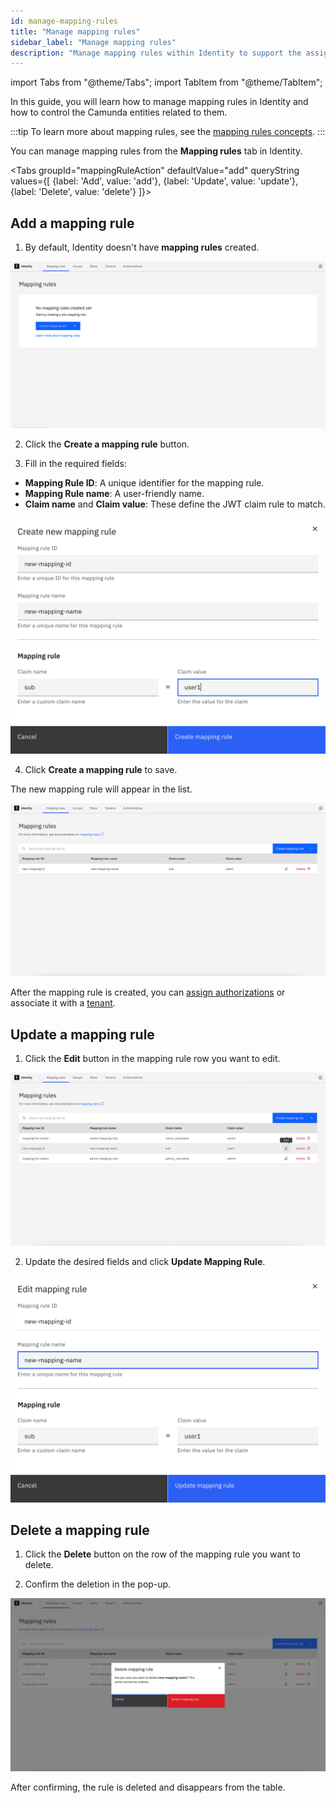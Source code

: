 ```yaml
---
id: manage-mapping-rules
title: "Manage mapping rules"
sidebar_label: "Manage mapping rules"
description: "Manage mapping rules within Identity to support the assigning of Camunda entities to your users."
---
```


import Tabs from "@theme/Tabs";
import TabItem from "@theme/TabItem";

In this guide, you will learn how to manage mapping rules in Identity and how to control the Camunda entities related to them.

:::tip
To learn more about mapping rules, see the [mapping rules concepts](../../concepts/access-control/mapping-rules.md).
:::

You can manage mapping rules from the **Mapping rules** tab in Identity.

<Tabs groupId="mappingRuleAction" defaultValue="add" queryString values={[
{label: 'Add', value: 'add'},
{label: 'Update', value: 'update'},
{label: 'Delete', value: 'delete'}
]}>

<TabItem value="add">

## Add a mapping rule

1. By default, Identity doesn't have **mapping rules** created.

![mapping-rule-management-tab](../img/mapping-rule-management-tab.png)

2. Click the **Create a mapping rule** button.

3. Fill in the required fields:

- **Mapping Rule ID**: A unique identifier for the mapping rule.
- **Mapping Rule name**: A user-friendly name.
- **Claim name** and **Claim value**: These define the JWT claim rule to match.

![mapping-rule-add-mapping-rule-modal](../img/mapping-rule-add-mapping-modal.png)

4. Click **Create a mapping rule** to save.

The new mapping rule will appear in the list.

![mapping-rule-refreshed-table](../img/mapping-rule-refreshed-table.png)

After the mapping rule is created, you can [assign authorizations](mapping-rules-authorizations.md) or associate it with a [tenant](assign-mapping-rules-to-tenants.md).

</TabItem>

<TabItem value="update">

## Update a mapping rule

1. Click the **Edit** button in the mapping rule row you want to edit.

![mapping-rule-edit-icon](../img/mapping-rule-edit-icon.png)

2. Update the desired fields and click **Update Mapping Rule**.

![mapping-rule-edit-modal](../img/mapping-rule-edit-modal.png)

</TabItem>

<TabItem value="delete">

## Delete a mapping rule

1. Click the **Delete** button on the row of the mapping rule you want to delete.

2. Confirm the deletion in the pop-up.

![mapping-rule-delete-modal](../img/mapping-rule-delete-modal.png)

After confirming, the rule is deleted and disappears from the table.

</TabItem>

</Tabs>
